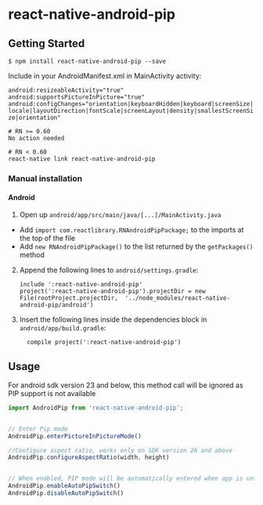 
# react-native-android-pip


## Getting Started

`$ npm install react-native-android-pip --save`


Include in your AndroidManifest.xml in MainActivity activity:

`android:resizeableActivity="true"
android:supportsPictureInPicture="true"
android:configChanges="orientation|keyboardHidden|keyboard|screenSize|locale|layoutDirection|fontScale|screenLayout|density|smallestScreenSize|orientation"`


```
# RN >= 0.60
No action needed

# RN < 0.60
react-native link react-native-android-pip
```


### Manual installation


#### Android

1. Open up `android/app/src/main/java/[...]/MainActivity.java`
  - Add `import com.reactlibrary.RNAndroidPipPackage;` to the imports at the top of the file
  - Add `new RNAndroidPipPackage()` to the list returned by the `getPackages()` method
2. Append the following lines to `android/settings.gradle`:
  	```
  	include ':react-native-android-pip'
  	project(':react-native-android-pip').projectDir = new File(rootProject.projectDir, 	'../node_modules/react-native-android-pip/android')
  	```
3. Insert the following lines inside the dependencies block in `android/app/build.gradle`:
  	```
      compile project(':react-native-android-pip')
  	```


## Usage
For android sdk version 23 and below, this method call will be ignored as PIP support is not available

```javascript
import AndroidPip from 'react-native-android-pip';


// Enter Pip mode
AndroidPip.enterPictureInPictureMode() 

//Configure aspect ratio, works only on SDK version 26 and above
AndroidPip.configureAspectRatio(width, height) 


// When enabled, PIP mode will be automatically entered when app is unfocused( User presses home, menu button etc)
AndroidPip.enableAutoPipSwitch()
AndroidPip.disableAutoPipSwitch()

```
  
